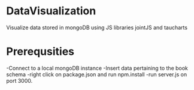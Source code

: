 # DataVisualization
Visualize data stored in mongoDB using JS libraries jointJS and taucharts

# Prerequsities
-Connect to a local mongoDB instance
-Insert data pertaining to the book schema
-right click on package.json and run npm.install
-run server.js on port 3000.

